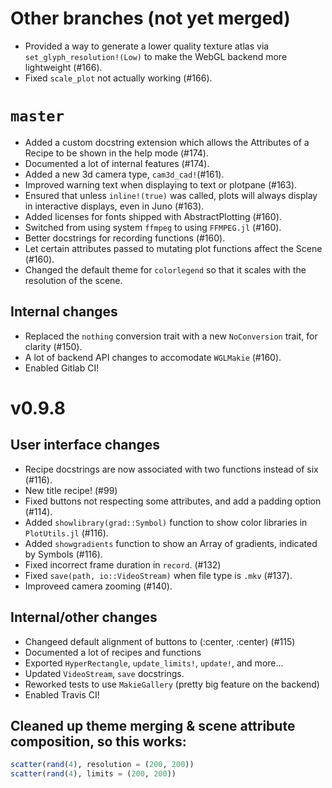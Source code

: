 # Other branches (not yet merged)
- Provided a way to generate a lower quality texture atlas via `set_glyph_resolution!(Low)`
  to make the WebGL backend more lightweight (#166).
- Fixed `scale_plot` not actually working (#166).

# `master`
- Added a custom docstring extension which allows the Attributes of a Recipe to be shown in
  the help mode (#174).
- Documented a lot of internal features (#174).
- Added a new 3d camera type, `cam3d_cad!`(#161).
- Improved warning text when displaying to text or plotpane (#163).
- Ensured that unless `inline!(true)` was called, plots will always display in
  interactive displays, even in Juno (#163).
- Added licenses for fonts shipped with AbstractPlotting (#160).
- Switched from using system `ffmpeg` to using `FFMPEG.jl` (#160).
- Better docstrings for recording functions (#160).
- Let certain attributes passed to mutating plot functions affect the Scene (#160).
- Changed the default theme for `colorlegend` so that it scales with the resolution of the scene.

## Internal changes
- Replaced the `nothing` conversion trait with a new `NoConversion` trait, for clarity (#150).
- A lot of backend API changes to accomodate `WGLMakie` (#160).
- Enabled Gitlab CI!

# v0.9.8
## User interface changes
- Recipe docstrings are now associated with two functions instead of six (#116).
- New title recipe! (#99)
- Fixed buttons not respecting some attributes, and add a padding option (#114).
- Added `showlibrary(grad::Symbol)` function to show color libraries in `PlotUtils.jl` (#116).
- Added `showgradients` function to show an Array of gradients, indicated by Symbols (#116).
- Fixed incorrect frame duration in `record`. (#132)
- Fixed `save(path, io::VideoStream)` when file type is `.mkv` (#137).
- Improveed camera zooming (#140).

## Internal/other changes
- Changeed default alignment of buttons to (:center, :center) (#115)
- Documented a lot of recipes and functions
- Exported `HyperRectangle`, `update_limits!`, `update!`, and more...
- Updated `VideoStream`, `save` docstrings.
- Reworked tests to use `MakieGallery` (pretty big feature on the backend)
- Enabled Travis CI!

## Cleaned up theme merging & scene attribute composition, so this works:
```julia
scatter(rand(4), resolution = (200, 200))
scatter(rand(4), limits = (200, 200))
```
